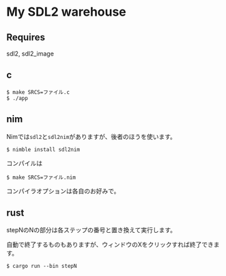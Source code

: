 # My SDL2 warehouse

## Requires

sdl2, sdl2_image

## c

```
$ make SRCS=ファイル.c
$ ./app
```

## nim

Nimでは`sdl2`と`sdl2nim`がありますが、後者のほうを使います。

```
$ nimble install sdl2nim
```

コンパイルは

```
$ make SRCS=ファイル.nim
```
コンパイラオプションは各自のお好みで。

## rust

stepNのNの部分は各ステップの番号と置き換えて実行します。

自動で終了するものもありますが、ウィンドウのXをクリックすれば終了できます。

```
$ cargo run --bin stepN
```
